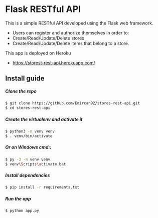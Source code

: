 # Flask RESTful API 

This is a simple RESTful API developed using the Flask web framework.

* Users can register and authorize themselves in order to:
* Create/Read/Update/Delete stores
* Create/Read/Update/Delete items that belong to a store.

This app is deployed on Heroku
* https://storest-rest-api.herokuapp.com/
## Install guide

##### Clone the repo

```bash
$ git clone https://github.com/Emircan92/stores-rest-api.git
$ cd stores-rest-api
```

##### Create the virtualenv and activate it
```bash
$ python3 -m venv venv
$ . venv/bin/activate
```

##### Or on Windows cmd::
```bash
$ py -3 -m venv venv
$ venv\Scripts\activate.bat
```

##### Install dependencies
```bash
$ pip install -r requirements.txt
```

##### Run the app
```bash
$ python app.py
```
